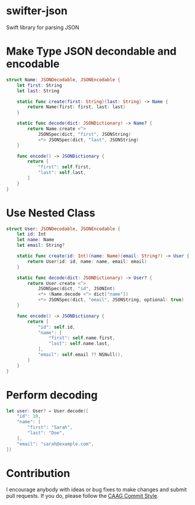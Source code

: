 swifter-json
============

Swift library for parsing JSON

# Make Type JSON decondable and encodable

```swift
struct Name: JSONDecodable, JSONEncodable {
    let first: String
    let last: String

    static func create(first: String)(last: String) -> Name {
        return Name(first: first, last: last)
    }

    static func decode(dict: JSONDictionary) -> Name? {
        return Name.create <^>
            JSONSpec(dict, "first", JSONString)
            <*> JSONSpec(dict, "last", JSONString)
    }

    func encode() -> JSONDictionary {
        return [
            "first": self.first,
            "last": self.last,
        ]
    }
}
```

# Use Nested Class

```swift
struct User: JSONDecodable, JSONEncodable {
    let id: Int
    let name: Name
    let email: String?

    static func create(id: Int)(name: Name)(email: String?) -> User {
        return User(id: id, name: name, email: email)
    }

    static func decode(dict: JSONDictionary) -> User? {
        return User.create <^>
            JSONSpec(dict, "id", JSONInt)
            <*> (Name.decode <^> dict["name"])
            <*> JSONSpec(dict, "email", JSONString, optional: true)
    }

    func encode() -> JSONDictionary {
        return [
            "id": self.id,
            "name": [
                "first": self.name.first,
                "last": self.name.last,
            ],
            "email": self.email ?? NSNull(),
        ]
    }
}
```

# Perform decoding

```swift
let user: User? = User.decode([
    "id": 10,
    "name": [
        "first": "Sarah",
        "last": "Doe",
    ],
    "email": "sarah@example.com",
])
```

Contribution
=============

I encourage anybody with ideas or bug fixes to make changes and submit pull requests. If you do, please follow the [CAAG Commit Style](http://drewag.me/posts/changes-at-a-glance?source=github).
